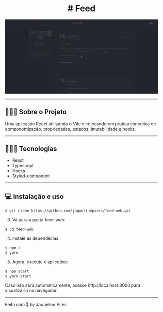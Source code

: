<h1 align=center># Feed</h1>

<img src="src/assets/feed.gif">

---

## 👨🏻‍💻 Sobre o Projeto

Uma aplicação React utilizando o Vite e colocando em pratica conceitos de componentização, propriedades, estados, imutabilidade e hooks.

---

## 👨🏻‍💻 Tecnologias

- React
- Typescript
- Hooks
- Styled-component

---

## 💻 Instalação e uso

```
$ git clone https://github.com/jaquelinepires/feed-web.git
```

3. Vá para a pasta feed-web:

```
$ cd feed-web
```

4. Instale as dependêcias:

```
$ npm i
$ yarn
```

5. Agora, execute o aplicativo:

```
$ npm start
$ yarn start
```

Caso não abra automaticamente, acesse http://localhost:3000 para visualizá-lo no navegador.

---

Feito com 💙 by Jaqueline Pires